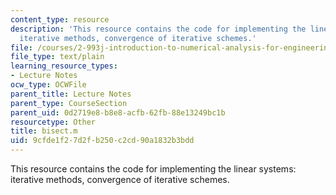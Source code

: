 ```yaml
---
content_type: resource
description: 'This resource contains the code for implementing the linear systems:
  iterative methods, convergence of iterative schemes.'
file: /courses/2-993j-introduction-to-numerical-analysis-for-engineering-13-002j-spring-2005/9cfde1f27d2fb250c2cd90a1832b3bdd_bisect.m
file_type: text/plain
learning_resource_types:
- Lecture Notes
ocw_type: OCWFile
parent_title: Lecture Notes
parent_type: CourseSection
parent_uid: 0d2719e8-b8e8-acfb-62fb-88e13249bc1b
resourcetype: Other
title: bisect.m
uid: 9cfde1f2-7d2f-b250-c2cd-90a1832b3bdd
---
```

This resource contains the code for implementing the linear systems: iterative methods, convergence of iterative schemes.

